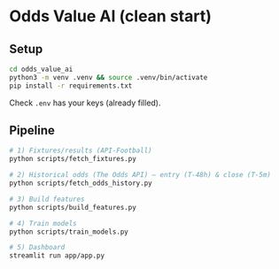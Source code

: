 
# Odds Value AI (clean start)

## Setup
```bash
cd odds_value_ai
python3 -m venv .venv && source .venv/bin/activate
pip install -r requirements.txt
```

Check `.env` has your keys (already filled).

## Pipeline
```bash
# 1) Fixtures/results (API-Football)
python scripts/fetch_fixtures.py

# 2) Historical odds (The Odds API) — entry (T-48h) & close (T-5m)
python scripts/fetch_odds_history.py

# 3) Build features
python scripts/build_features.py

# 4) Train models
python scripts/train_models.py

# 5) Dashboard
streamlit run app/app.py
```
